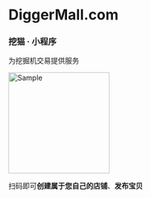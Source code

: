 # DiggerMall.com
### 挖猫 · 小程序
为挖掘机交易提供服务

<img src="http://img.6h5.cn/DiggerMall/logo/gh_02bb0ff2d0a5_258.jpg" alt="Sample"  width="200">

扫码即可**创建属于您自己的店铺**、**发布宝贝**
